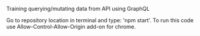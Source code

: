 Training querying/mutating data from API using GraphQL

Go to repository location in terminal and type: 'npm start'.
To run this code use Allow-Control-Allow-Origin add-on for chrome.
